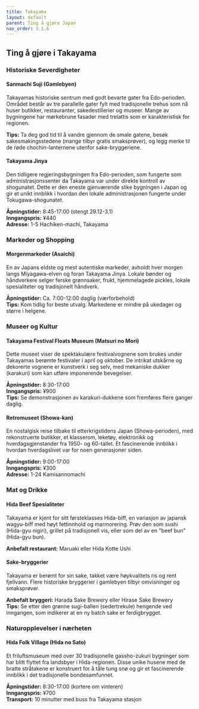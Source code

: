 ```yaml
---
title: Takayama
layout: default
parent: Ting å gjøre Japan
nav_order: 3.1.6
---
```


## Ting å gjøre i Takayama

### Historiske Severdigheter

#### Sanmachi Suji (Gamlebyen)
Takayamas historiske sentrum med godt bevarte gater fra Edo-perioden. Området består av tre parallelle gater fylt med tradisjonelle trehus som nå huser butikker, restauranter, sakedestillerier og museer. Mange av bygningene har mørkebrune fasader med trelattis som er karakteristisk for regionen.

**Tips:** Ta deg god tid til å vandre gjennom de smale gatene, besøk sakesmakingsstedene (mange tilbyr gratis smaksprøver), og legg merke til de røde chochin-lanternene utenfor sake-bryggeriene.

#### Takayama Jinya
Den tidligere regjeringsbygningen fra Edo-perioden, som fungerte som administrasjonssenter da Takayama var under direkte kontroll av shogunatet. Dette er den eneste gjenværende slike bygningen i Japan og gir et unikt innblikk i hvordan den lokale administrasjonen fungerte under Tokugawa-shogunatet.

**Åpningstider:** 8:45-17:00 (stengt 29.12-3.1)  
**Inngangspris:** ¥440  
**Adresse:** 1-5 Hachiken-machi, Takayama

### Markeder og Shopping

#### Morgenmarkeder (Asaichi)
En av Japans eldste og mest autentiske markeder, avholdt hver morgen langs Miyagawa-elven og foran Takayama Jinya. Lokale bønder og håndverkere selger ferske grønnsaker, frukt, hjemmelagede pickles, lokale spesialiteter og tradisjonelt håndverk.

**Åpningstider:** Ca. 7:00-12:00 daglig (værforbehold)  
**Tips:** Kom tidlig for beste utvalg. Markedene er mindre på ukedager og større i helgene.

### Museer og Kultur

#### Takayama Festival Floats Museum (Matsuri no Mori)
Dette museet viser de spektakulære festivalvognene som brukes under Takayamas berømte festivaler i april og oktober. De intrikat utskårne og dekorerte vognene er kunstverk i seg selv, med mekaniske dukker (karakuri) som kan utføre imponerende bevegelser.

**Åpningstider:** 8:30-17:00  
**Inngangspris:** ¥900  
**Tips:** Se demonstrasjonen av karakuri-dukkene som fremføres flere ganger daglig.

#### Retromuseet (Showa-kan)
En nostalgisk reise tilbake til etterkrigstidens Japan (Showa-perioden), med rekonstruerte butikker, et klasserom, leketøy, elektronikk og hverdagsgjenstander fra 1950- og 60-tallet. Et fascinerende innblikk i hvordan hverdagslivet var for noen generasjoner siden.

**Åpningstider:** 9:00-17:00  
**Inngangspris:** ¥300  
**Adresse:** 1-24 Kamisannomachi

### Mat og Drikke

#### Hida Beef Spesialiteter
Takayama er kjent for sitt førsteklasses Hida-biff, en variasjon av japansk wagyu-biff med høyt fettinnhold og marmorering. Prøv den som sushi (Hida-gyu nigiri), grillet på tradisjonell vis, eller som del av en "beef bun" (Hida-gyu bun).

**Anbefalt restaurant:** Maruaki eller Hida Kotte Ushi

#### Sake-bryggerier
Takayama er berømt for sin sake, takket være høykvalitets ris og rent fjellvann. Flere historiske bryggerier i gamlebyen tilbyr omvisninger og smaksprøver.

**Anbefalt bryggeri:** Harada Sake Brewery eller Hirase Sake Brewery  
**Tips:** Se etter den grønne sugi-ballen (sedertrekule) hengende ved inngangen, som indikerer at en ny batch sake er ferdigbrygget.

### Naturopplevelser i nærheten

#### Hida Folk Village (Hida no Sato)
Et friluftsmuseum med over 30 tradisjonelle gassho-zukuri bygninger som har blitt flyttet fra landsbyer i Hida-regionen. Disse unike husene med de bratte stråtakene er konstruert for å tåle tung snø og gir et fascinerende innblikk i det tradisjonelle bondesamfunnet.

**Åpningstider:** 8:30-17:00 (kortere om vinteren)  
**Inngangspris:** ¥700  
**Transport:** 10 minutter med buss fra Takayama stasjon
